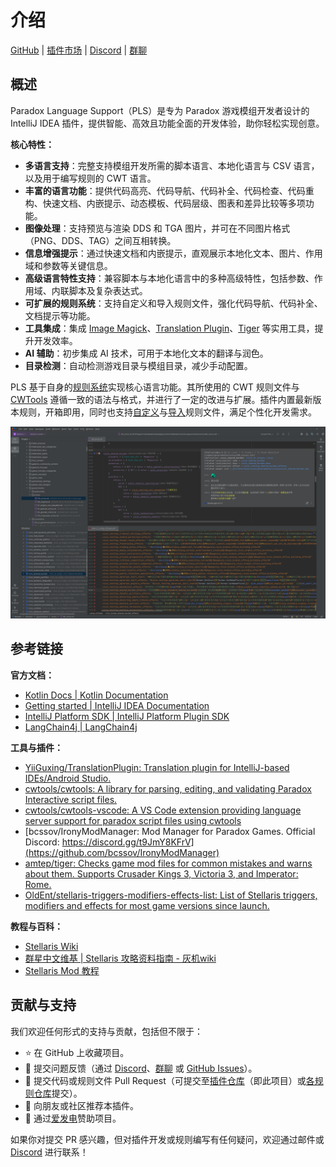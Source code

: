 # 介绍

[GitHub](https://github.com/DragonKnightOfBreeze/Paradox-Language-Support) |
[插件市场](https://plugins.jetbrains.com/plugin/16825-paradox-language-support) |
[Discord](https://discord.gg/vBpbET2bXT) |
[群聊](https://qm.qq.com/q/oRPgLwrTZm)

## 概述

Paradox Language Support（PLS）是专为 Paradox 游戏模组开发者设计的 IntelliJ IDEA 插件，提供智能、高效且功能全面的开发体验，助你轻松实现创意。

**核心特性：**

- **多语言支持**：完整支持模组开发所需的脚本语言、本地化语言与 CSV 语言，以及用于编写规则的 CWT 语言。
- **丰富的语言功能**：提供代码高亮、代码导航、代码补全、代码检查、代码重构、快速文档、内嵌提示、动态模板、代码层级、图表和差异比较等多项功能。
- **图像处理**：支持预览与渲染 DDS 和 TGA 图片，并可在不同图片格式（PNG、DDS、TAG）之间互相转换。
- **信息增强提示**：通过快速文档和内嵌提示，直观展示本地化文本、图片、作用域和参数等关键信息。
- **高级语言特性支持**：兼容脚本与本地化语言中的多种高级特性，包括参数、作用域、内联脚本及复杂表达式。
- **可扩展的规则系统**：支持自定义和导入规则文件，强化代码导航、代码补全、文档提示等功能。
- **工具集成**：集成 [Image Magick](https://www.imagemagick.org)、[Translation Plugin](https://github.com/yiiguxing/TranslationPlugin)、[Tiger](https://github.com/amtep/tiger) 等实用工具，提升开发效率。
- **AI 辅助**：初步集成 AI 技术，可用于本地化文本的翻译与润色。
- **目录检测**：自动检测游戏目录与模组目录，减少手动配置。

PLS 基于自身的[规则系统](https://windea.icu/Paradox-Language-Support/zh/config.html)实现核心语言功能。其所使用的 CWT 规则文件与 [CWTools](https://github.com/cwtools/cwtools) 遵循一致的语法与格式，并进行了一定的改进与扩展。插件内置最新版本规则，开箱即用，同时也支持[自定义](https://windea.icu/Paradox-Language-Support/zh/config.html#write-config-files)与[导入](https://windea.icu/Paradox-Language-Support/zh/config.html#import-config-files)规则文件，满足个性化开发需求。

![](../images/preview_1_zh.png)

## 参考链接

**官方文档：**

- [Kotlin Docs | Kotlin Documentation](https://kotlinlang.org/docs/home.html)
- [Getting started | IntelliJ IDEA Documentation](https://www.jetbrains.com/help/idea/getting-started.html)
- [IntelliJ Platform SDK | IntelliJ Platform Plugin SDK](https://plugins.jetbrains.com/docs/intellij/welcome.html)
- [LangChain4j | LangChain4j](https://docs.langchain4j.dev/)

**工具与插件：**

- [YiiGuxing/TranslationPlugin: Translation plugin for IntelliJ-based IDEs/Android Studio.](https://github.com/YiiGuxing/TranslationPlugin)
- [cwtools/cwtools: A library for parsing, editing, and validating Paradox Interactive script files.](https://github.com/cwtools/cwtools)
- [cwtools/cwtools-vscode: A VS Code extension providing language server support for paradox script files using cwtools](https://github.com/cwtools/cwtools-vscode)
- [bcssov/IronyModManager: Mod Manager for Paradox Games. Official Discord: https://discord.gg/t9JmY8KFrV](https://github.com/bcssov/IronyModManager)
- [amtep/tiger: Checks game mod files for common mistakes and warns about them. Supports Crusader Kings 3, Victoria 3, and Imperator: Rome.](https://github.com/amtep/tiger)
- [OldEnt/stellaris-triggers-modifiers-effects-list: List of Stellaris triggers, modifiers and effects for most game versions since launch.](https://github.com/OldEnt/stellaris-triggers-modifiers-effects-list)

**教程与百科：**

- [Stellaris Wiki](https://stellaris.paradoxwikis.com/Stellaris_Wiki)
- [群星中文维基 | Stellaris 攻略资料指南 - 灰机wiki](https://qunxing.huijiwiki.com/wiki/%E9%A6%96%E9%A1%B5)
- [Stellaris Mod 教程](https://main--pdxdoc-next.netlify.app)

## 贡献与支持

我们欢迎任何形式的支持与贡献，包括但不限于：

- ⭐ 在 GitHub 上收藏项目。
- 🐛 提交问题反馈（通过 [Discord](https://discord.gg/vBpbET2bXT)、[群聊](https://qm.qq.com/q/oRPgLwrTZm) 或 [GitHub Issues](https://github.com/DragonKnightOfBreeze/Paradox-Language-Support/issues)）。
- 🔧 提交代码或规则文件 Pull Request（可提交至[插件仓库](https://github.com/DragonKnightOfBreeze/Paradox-Language-Support)（即此项目）或[各规则仓库](https://github.com/DragonKnightOfBreeze/Paradox-Language-Support/blob/master/cwt/README.md)提交）。
- 📢 向朋友或社区推荐本插件。
- 💝 通过[爱发电](https://afdian.com/a/dk_breeze)赞助项目。

如果你对提交 PR 感兴趣，但对插件开发或规则编写有任何疑问，欢迎通过邮件或 [Discord](https://discord.gg/vBpbET2bXT) 进行联系！
